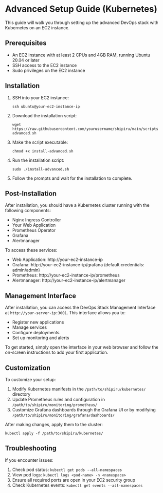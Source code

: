# Advanced Setup Guide (Kubernetes)

This guide will walk you through setting up the advanced DevOps stack with Kubernetes on an EC2 instance.

## Prerequisites

- An EC2 instance with at least 2 CPUs and 4GB RAM, running Ubuntu 20.04 or later
- SSH access to the EC2 instance
- Sudo privileges on the EC2 instance

## Installation

1. SSH into your EC2 instance:
   ```
   ssh ubuntu@your-ec2-instance-ip
   ```

2. Download the installation script:
   ```
   wget https://raw.githubusercontent.com/yourusername/shipiru/main/scripts/install-advanced.sh
   ```

3. Make the script executable:
   ```
   chmod +x install-advanced.sh
   ```

4. Run the installation script:
   ```
   sudo ./install-advanced.sh
   ```

5. Follow the prompts and wait for the installation to complete.

## Post-Installation

After installation, you should have a Kubernetes cluster running with the following components:

- Nginx Ingress Controller
- Your Web Application
- Prometheus Operator
- Grafana
- Alertmanager

To access these services:

- Web Application: http://your-ec2-instance-ip
- Grafana: http://your-ec2-instance-ip/grafana (default credentials: admin/admin)
- Prometheus: http://your-ec2-instance-ip/prometheus
- Alertmanager: http://your-ec2-instance-ip/alertmanager

## Management Interface

After installation, you can access the DevOps Stack Management Interface at `http://your-server-ip:3001`. This interface allows you to:

- Register new applications
- Manage services
- Configure deployments
- Set up monitoring and alerts

To get started, simply open the interface in your web browser and follow the on-screen instructions to add your first application.

## Customization

To customize your setup:

1. Modify Kubernetes manifests in the `/path/to/shipiru/kubernetes/` directory
2. Update Prometheus rules and configuration in `/path/to/shipiru/monitoring/prometheus/`
3. Customize Grafana dashboards through the Grafana UI or by modifying `/path/to/shipiru/monitoring/grafana/dashboards/`

After making changes, apply them to the cluster:

```
kubectl apply -f /path/to/shipiru/kubernetes/
```

## Troubleshooting

If you encounter issues:

1. Check pod status: `kubectl get pods --all-namespaces`
2. View pod logs: `kubectl logs <pod-name> -n <namespace>`
3. Ensure all required ports are open in your EC2 security group
4. Check Kubernetes events: `kubectl get events --all-namespaces`

